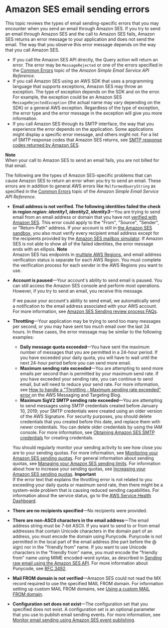 # Amazon SES email sending errors<a name="troubleshoot-error-messages"></a>

This topic reviews the types of email sending\-specific errors that you may encounter when you send an email through Amazon SES\. If you try to send an email through Amazon SES and the call to Amazon SES fails, Amazon SES returns an error message to your application and does not send the email\. The way that you observe this error message depends on the way that you call Amazon SES\.
+ If you call the Amazon SES API directly, the Query action will return an error\. The error may be `MessageRejected` or one of the errors specified in the [Common Errors](https://docs.aws.amazon.com/ses/latest/APIReference-V2/CommonErrors.html) topic of the *Amazon Simple Email Service API Reference*\.
+ If you call Amazon SES using an AWS SDK that uses a programming language that supports exceptions, Amazon SES may throw an exception\. The type of exception depends on the SDK and on the error\. For example, the exception could be an Amazon SES `MessageRejectedException` \(the actual name may vary depending on the SDK\) or a general AWS exception\. Regardless of the type of exception, the error type and the error message in the exception will give you more information\.
+ If you call Amazon SES through its SMTP interface, the way that you experience the error depends on the application\. Some applications might display a specific error message, and others might not\. For a list of SMTP response codes that Amazon SES returns, see [SMTP response codes returned by Amazon SES](troubleshoot-smtp.md#troubleshoot-smtp-response-codes)\. 

**Note**  
When your call to Amazon SES to send an email fails, you are not billed for that email\.

The following are the types of Amazon SES\-specific problems that can cause Amazon SES to return an error when you try to send an email\. These errors are in addition to general AWS errors like `MalformedQueryString` as specified in the [Common Errors](https://docs.aws.amazon.com/ses/latest/APIReference-V2/CommonErrors.html) topic of the *Amazon Simple Email Service API Reference*\.
+ **Email address is not verified\. The following identities failed the check in region *region*: *identity1*, *identity2*, *identity3***—You are trying to send email from an email address or domain that you have not [verified with Amazon SES](verify-addresses-and-domains.md)\. This error could apply to the "From", "Source", "Sender", or "Return\-Path" address\. If your account is still in [the Amazon SES sandbox](request-production-access.md), you also must verify every recipient email address except for the recipients provided by the [Amazon SES mailbox simulator](send-an-email-from-console.md#send-email-simulator)\. If Amazon SES is not able to show all of the failed identities, the error message ends with an ellipsis\.
**Note**  
Amazon SES has endpoints in [multiple AWS Regions](regions.md), and email address verification status is separate for each AWS Region\. You must complete the verification process for each sender in the AWS Regions you want to use\.
+ **Account is paused**—Your account's ability to send email is paused\. You can still access the Amazon SES console and perform most operations\. However, if you try to send an email, you receive this message\.

  If we pause your account's ability to send email, we automatically send a notification to the email address associated with your AWS account\. For more information, see [Amazon SES Sending review process FAQs](faqs-enforcement.md)\.
+ **Throttling**—Your application may be trying to send too many messages per second, or you may have sent too much email over the last 24 hours\. In these cases, the error message may be similar to the following examples:
  + **Daily message quota exceeded**—You have sent the maximum number of messages that you are permitted in a 24\-hour period\. If you have exceeded your daily quota, you will have to wait until the next 24\-hour period before you can send more email\.
  + **Maximum sending rate exceeded**—You are attempting to send more emails per second than is permitted by your maximum send rate\. If you have exceeded your sending rate, you can continue to send email, but will need to reduce your send rate\. For more information, see [How to handle a "Throttling \- Maximum sending rate exceeded" error ](https://aws.amazon.com//blogs/messaging-and-targeting/how-to-handle-a-throttling-maximum-sending-rate-exceeded-error/) on the AWS Messaging and Targeting Blog\.
  + **Maximum SigV2 SMTP sending rate exceeded**—You are attempting to send messages using SMTP credentials created before January 10, 2019; your SMTP credentials were created using an older version of the AWS Signature\. For security purposes, you should delete credentials that you created before this date, and replace them with newer credentials\. You can delete older credentials by using the IAM console\. For more information, see [Obtaining Amazon SES SMTP credentials](smtp-credentials.md) for creating credentials\.

  You should regularly monitor your sending activity to see how close you are to your sending quotas\. For more information, see [Monitoring your Amazon SES sending quotas](manage-sending-quotas-monitor.md)\. For general information about sending quotas, see [Managing your Amazon SES sending limits](manage-sending-quotas.md)\. For information about how to increase your sending quotas, see [Increasing your Amazon SES sending quotas](manage-sending-quotas-request-increase.md)\.
**Important**  
If the error text that explains the throttling error is not related to you exceeding your daily quota or maximum send rate, then there might be a system\-wide problem that is causing reduced sending capabilities\. For information about the service status, go to the [AWS Service Health Dashboard](http://status.aws.amazon.com/)\.
+ **There are no recipients specified**—No recipients were provided\. 
+ **There are non\-ASCII characters in the email address**—The email address string must be 7\-bit ASCII\. If you want to send to or from email addresses that contain Unicode characters in the domain part of an address, you must encode the domain using Punycode\. Punycode is not permitted in the local part of the email address \(the part before the @ sign\) nor in the "friendly from" name\. If you want to use Unicode characters in the "friendly from" name, you must encode the "friendly from" name using MIME encoded\-word syntax, as described in [Sending raw email using the Amazon SES API](send-email-raw.md)\. For more information about Punycode, see [RFC 3492](http://tools.ietf.org/html/rfc3492)\. 
+ **Mail FROM domain is not verified**—Amazon SES could not read the MX record required to use the specified MAIL FROM domain\. For information setting up custom MAIL FROM domains, see [Using a custom MAIL FROM domain](mail-from.md)\. 
+ **Configuration set does not exist**—The configuration set that you specified does not exist\. A configuration set is an optional parameter that you use to publish email sending events\. For more information, see [Monitor email sending using Amazon SES event publishing](monitor-using-event-publishing.md)\. 